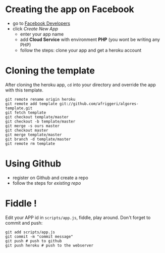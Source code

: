 # Creating the app on Facebook

  * go to [Facebook Developers](https://www.facebook.com/developers/)
  * click *Create New App*
    * enter your app name
    * add **Cloud Service** with environment **PHP** (you wont be writing any PHP)
    * follow the steps: clone your app and get a heroku account


# Cloning the template

After cloning the heroku app, `cd` into your directory and override the app
with this template.

    git remote rename origin heroku
    git remote add template git://github.com/afriggeri/algores-template.git
    git fetch template
    git checkout template/master
    git checkout -b template/master
    git merge -s ours master
    git checkout master
    git merge template/master
    git branch -d template/master
    git remote rm template

# Using Github

  * register on Github and create a repo
  * follow the steps for *existing repo*

# Fiddle !

Edit your APP id in `scripts/app.js`, fiddle, play around. Don't forget to commit and push:

    git add scripts/app.js
    git commit -m "commit message"
    git push # push to github
    git push heroku # push to the webserver